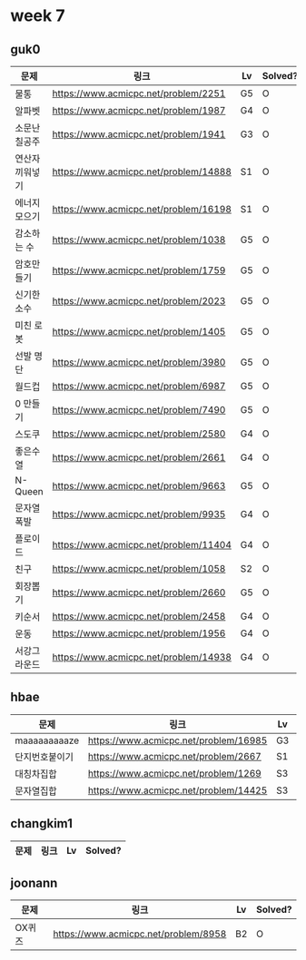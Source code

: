 # week 7

## guk0
| 문제 | 링크 | Lv  | Solved? |
| --- | --- | --- | --- |
| 물통 | https://www.acmicpc.net/problem/2251 | G5 | O |
| 알파벳 | https://www.acmicpc.net/problem/1987 | G4 | O |
| 소문난 칠공주 | https://www.acmicpc.net/problem/1941 | G3 | O |
| 연산자 끼워넣기 | https://www.acmicpc.net/problem/14888 | S1 | O |
| 에너지 모으기 | https://www.acmicpc.net/problem/16198 | S1 | O |
| 감소하는 수 | https://www.acmicpc.net/problem/1038 | G5 | O |
| 암호만들기 | https://www.acmicpc.net/problem/1759 | G5 | O |
| 신기한 소수 | https://www.acmicpc.net/problem/2023 | G5 | O |
| 미친 로봇 | https://www.acmicpc.net/problem/1405 | G5 | O |
| 선발 명단 | https://www.acmicpc.net/problem/3980 | G5 | O |
| 월드컵 | https://www.acmicpc.net/problem/6987 | G5 | O |
| 0 만들기 | https://www.acmicpc.net/problem/7490 | G5 | O |
| 스도쿠 | https://www.acmicpc.net/problem/2580 | G4 | O |
| 좋은수열 | https://www.acmicpc.net/problem/2661 | G4 | O |
| N-Queen | https://www.acmicpc.net/problem/9663 | G5 | O |
| 문자열 폭발 | https://www.acmicpc.net/problem/9935 | G4 | O |
| 플로이드 | https://www.acmicpc.net/problem/11404 | G4 | O |
| 친구 | https://www.acmicpc.net/problem/1058 | S2 | O |
| 회장뽑기 | https://www.acmicpc.net/problem/2660 | G5 | O |
| 키순서 | https://www.acmicpc.net/problem/2458 | G4 | O |
| 운동 | https://www.acmicpc.net/problem/1956 | G4 | O |
| 서강그라운드 | https://www.acmicpc.net/problem/14938 | G4 | O |

## hbae 
| 문제 | 링크 | Lv  | Solved? |
| --- | --- | --- | --- |
| maaaaaaaaaze | https://www.acmicpc.net/problem/16985 | G3 | O |
| 단지번호붙이기 | https://www.acmicpc.net/problem/2667 | S1 | O |
| 대칭차집합 | https://www.acmicpc.net/problem/1269 | S3 | O |
| 문자열집합 | https://www.acmicpc.net/problem/14425 | S3 | O |

## changkim1
| 문제 | 링크 | Lv  | Solved? |
| --- | --- | --- | --- |

## joonann
| 문제 | 링크 | Lv  | Solved? |
| --- | --- | --- | --- |
| OX퀴즈 | https://www.acmicpc.net/problem/8958 | B2 | O |
